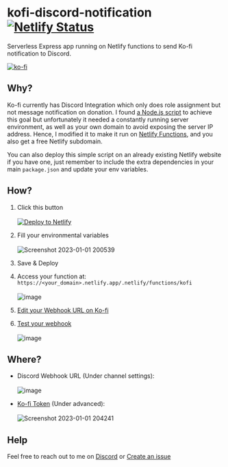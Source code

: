 # kofi-discord-notification [![Netlify Status](https://api.netlify.com/api/v1/badges/028bea5f-00d6-4679-bbff-456f4251e01d/deploy-status)](https://app.netlify.com/sites/kofi-discord-notification/deploys)
Serverless Express app running on Netlify functions to send Ko-fi notification to Discord.

[![ko-fi](https://ko-fi.com/img/githubbutton_sm.svg)](https://ko-fi.com/P5P6D65UW)

## Why?
Ko-fi currently has Discord Integration which only does role assignment but not message notification on donation. I found [a Node.js script](https://github.com/eramsorgr/kofi-discord-alerts) to achieve this goal but unfortunately it needed a constantly running server environment, as well as your own domain to avoid exposing the server IP address. Hence, I modified it to make it run on [Netlify Functions](https://functions.netlify.com/), and you also get a free Netlify subdomain.

You can also deploy this simple script on an already existing Netlify website if you have one, just remember to include the extra dependencies in your main `package.json` and update your env variables.

## How?
1. Click this button<br><br>[![Deploy to Netlify](https://www.netlify.com/img/deploy/button.svg)](https://app.netlify.com/start/deploy?repository=https://github.com/raidensakura/kofi-discord-notification)  

2. Fill your environmental variables<br><br>![Screenshot 2023-01-01 200539](https://user-images.githubusercontent.com/38610216/210170197-b7f31dd5-3c81-40eb-8997-6990250bcf04.png)  

3. Save & Deploy

4. Access your function at: `https://<your_domain>.netlify.app/.netlify/functions/kofi`<br><br>![image](https://user-images.githubusercontent.com/38610216/210170195-3eca1cfb-fa5c-4763-ba17-567900688876.png)

5. [Edit your Webhook URL on Ko-fi](https://ko-fi.com/manage/webhooks)

6. [Test your webhook](https://ko-fi.com/manage/webhooks#postSingleDonationTestMessageBtn)<br><br>![image](https://user-images.githubusercontent.com/38610216/210170513-42bb56e7-1559-4088-80d1-c261f295af3d.png)

## Where?
- Discord Webhook URL (Under channel settings):<br><br>![image](https://user-images.githubusercontent.com/38610216/210170804-02a5a3fe-b3db-4cca-b006-201bbe0fa518.png)

- [Ko-fi Token](https://ko-fi.com/manage/webhooks?src=sidemenu) (Under advanced):<br><br>![Screenshot 2023-01-01 204241](https://user-images.githubusercontent.com/38610216/210170905-0e274abc-74f4-46ee-9e3b-cd87a5cadcdf.png)

## Help
Feel free to reach out to me on [Discord](https://dsc.gg/transience) or [Create an issue](https://github.com/raidensakura/kofi-discord-notification/issues/new)

